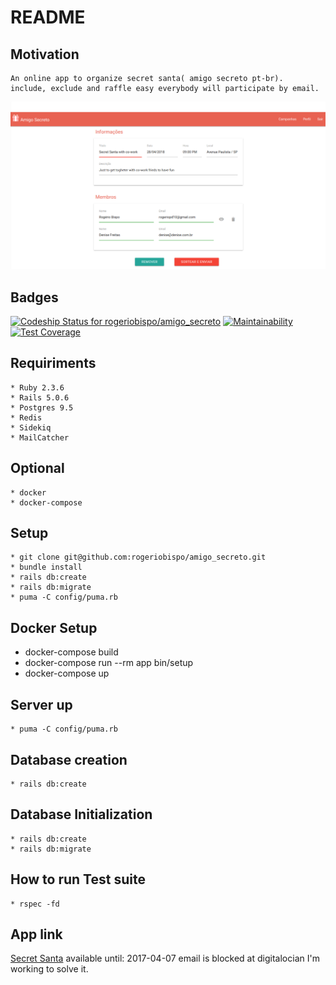 # README

## Motivation
    An online app to organize secret santa( amigo secreto pt-br).
    include, exclude and raffle easy everybody will participate by email.

![Screenshot](https://github.com/rogeriobispo/amigo_secreto/blob/master/public/Captura%20de%20tela%20de%202018-03-05%2010-52-45.png)

## Badges

[ ![Codeship Status for rogeriobispo/amigo_secreto](https://app.codeship.com/projects/ad686050-0446-0136-7430-3e5b4a1ed234/status?branch=master)](https://app.codeship.com/projects/280439) [![Maintainability](https://api.codeclimate.com/v1/badges/055f87c64fa4d45686a8/maintainability)](https://codeclimate.com/github/rogeriobispo/amigo_secreto/maintainability) [![Test Coverage](https://api.codeclimate.com/v1/badges/055f87c64fa4d45686a8/test_coverage)](https://codeclimate.com/github/rogeriobispo/amigo_secreto/test_coverage)


## Requiriments
    * Ruby 2.3.6
    * Rails 5.0.6
    * Postgres 9.5
    * Redis
    * Sidekiq
    * MailCatcher

## Optional
    * docker
    * docker-compose

## Setup
    * git clone git@github.com:rogeriobispo/amigo_secreto.git
    * bundle install
    * rails db:create
    * rails db:migrate
    * puma -C config/puma.rb

## Docker Setup
   * docker-compose build
   * docker-compose run --rm app bin/setup
   * docker-compose up

## Server up
    * puma -C config/puma.rb

## Database creation
    * rails db:create

## Database Initialization
    * rails db:create
    * rails db:migrate

## How to run Test suite
    * rspec -fd


## App link

[Secret Santa](http://159.65.253.167/) 
    available until: 2017-04-07
    email is blocked at digitalocian I'm working to solve it.


